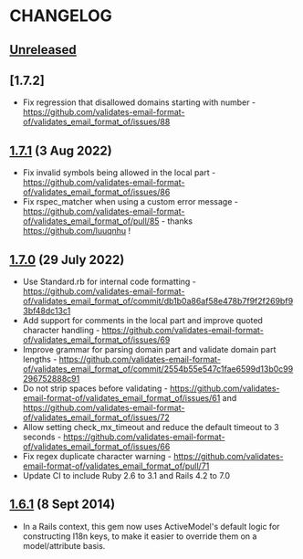# CHANGELOG

## [Unreleased]

[Unreleased]: https://github.com/validates-email-format-of/validates_email_format_of/compare/v1.7.2...master

## [1.7.2]

* Fix regression that disallowed domains starting with number - https://github.com/validates-email-format-of/validates_email_format_of/issues/88

[Unreleased]: https://github.com/validates-email-format-of/validates_email_format_of/compare/v1.7.1...v1.7.2

## [1.7.1] (3 Aug 2022)

* Fix invalid symbols being allowed in the local part - https://github.com/validates-email-format-of/validates_email_format_of/issues/86
* Fix rspec_matcher when using a custom error message - https://github.com/validates-email-format-of/validates_email_format_of/pull/85 - thanks https://github.com/luuqnhu !

[1.7.1]: https://github.com/validates-email-format-of/validates_email_format_of/compare/v1.7.0...v1.7.1

## [1.7.0] (29 July 2022)

* Use Standard.rb for internal code formatting - https://github.com/validates-email-format-of/validates_email_format_of/commit/db1b0a86af58e478b7f9f2f269bf93bf48dc13c1
* Add support for comments in the local part and improve quoted character handling - https://github.com/validates-email-format-of/validates_email_format_of/issues/69
* Improve grammar for parsing domain part and validate domain part lengths - https://github.com/validates-email-format-of/validates_email_format_of/commit/2554b55e547c1fae6599d13b0c99296752888c91
* Do not strip spaces before validating - https://github.com/validates-email-format-of/validates_email_format_of/issues/61 and https://github.com/validates-email-format-of/validates_email_format_of/issues/72
* Allow setting check_mx_timeout and reduce the default timeout to 3 seconds - https://github.com/validates-email-format-of/validates_email_format_of/issues/66
* Fix regex duplicate character warning - https://github.com/validates-email-format-of/validates_email_format_of/pull/71
* Update CI to include Ruby 2.6 to 3.1 and Rails 4.2 to 7.0

[1.7.0]: https://github.com/validates-email-format-of/validates_email_format_of/compare/v1.6.1...v1.7.0
## [1.6.1] (8 Sept 2014)

* In a Rails context, this gem now uses ActiveModel's default logic for constructing I18n keys, to make it easier to override them on a model/attribute basis.

[1.6.1]: https://github.com/validates-email-format-of/validates_email_format_of/compare/v1.6.0...v1.6.1
